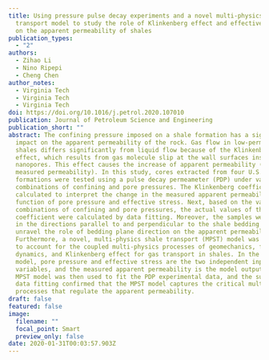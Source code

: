 ```yaml
---
title: Using pressure pulse decay experiments and a novel multi-physics shale
  transport model to study the role of Klinkenberg effect and effective stress
  on the apparent permeability of shales
publication_types:
  - "2"
authors:
  - Zihao Li
  - Nino Ripepi
  - Cheng Chen
author_notes:
  - Virginia Tech
  - Virginia Tech
  - Virginia Tech
doi: https://doi.org/10.1016/j.petrol.2020.107010
publication: Journal of Petroleum Science and Engineering
publication_short: ""
abstract: The confining pressure imposed on a shale formation has a significant
  impact on the apparent permeability of the rock. Gas flow in low-permeability
  shales differs significantly from liquid flow because of the Klinkenberg
  effect, which results from gas molecule slip at the wall surfaces inside the
  nanopores. This effect causes the increase of apparent permeability (i.e., the
  measured permeability). In this study, cores extracted from four U.S. shale
  formations were tested using a pulse decay permeameter (PDP) under varying
  combinations of confining and pore pressures. The Klinkenberg coefficient was
  calculated to interpret the change in the measured apparent permeability as a
  function of pore pressure and effective stress. Next, based on the various
  combinations of confining and pore pressures, the actual values of the Biot
  coefficient were calculated by data fitting. Moreover, the samples were cored
  in the directions parallel to and perpendicular to the shale bedding planes to
  unravel the role of bedding plane direction on the apparent permeability.
  Furthermore, a novel, multi-physics shale transport (MPST) model was developed
  to account for the coupled multi-physics processes of geomechanics, fluid
  dynamics, and Klinkenberg effect for gas transport in shales. In the MPST
  model, pore pressure and effective stress are the two independent input
  variables, and the measured apparent permeability is the model output. The
  MPST model was then used to fit the PDP experimental data, and the successful
  data fitting confirmed that the MPST model captures the critical multi-physics
  processes that regulate the apparent permeability.
draft: false
featured: false
image:
  filename: ""
  focal_point: Smart
  preview_only: false
date: 2020-01-31T00:03:57.903Z
---
```

